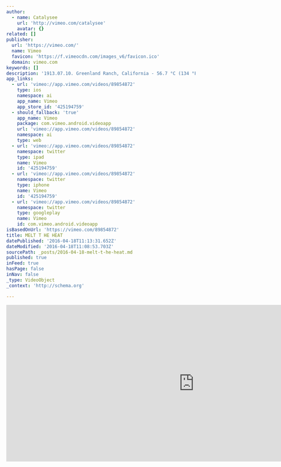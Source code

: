 ```yaml
---
author:
  - name: Catalysee
    url: 'http://vimeo.com/catalysee'
    avatar: {}
related: []
publisher:
  url: 'https://vimeo.com/'
  name: Vimeo
  favicon: 'https://f.vimeocdn.com/images_v6/favicon.ico'
  domain: vimeo.com
keywords: []
description: '1913.07.10. Greenland Ranch, California - 56.7 °C (134 °F). 2014.03.21. The Heart of The Human - beyond the °C (°F). Experience a supreme pleasure - that of being awake...connected. Stay alive from an overdose of satisfaction. melt t he heat.'
app_links:
  - url: 'vimeo://app.vimeo.com/videos/89854872'
    type: ios
    namespace: ai
    app_name: Vimeo
    app_store_id: '425194759'
  - should_fallback: 'true'
    app_name: Vimeo
    package: com.vimeo.android.videoapp
    url: 'vimeo://app.vimeo.com/videos/89854872'
    namespace: ai
    type: web
  - url: 'vimeo://app.vimeo.com/videos/89854872'
    namespace: twitter
    type: ipad
    name: Vimeo
    id: '425194759'
  - url: 'vimeo://app.vimeo.com/videos/89854872'
    namespace: twitter
    type: iphone
    name: Vimeo
    id: '425194759'
  - url: 'vimeo://app.vimeo.com/videos/89854872'
    namespace: twitter
    type: googleplay
    name: Vimeo
    id: com.vimeo.android.videoapp
isBasedOnUrl: 'https://vimeo.com/89854872'
title: MELT T HE HEAT
datePublished: '2016-04-18T11:13:31.652Z'
dateModified: '2016-04-18T11:08:53.703Z'
sourcePath: _posts/2016-04-18-melt-t-he-heat.md
published: true
inFeed: true
hasPage: false
inNav: false
_type: VideoObject
_context: 'http://schema.org'

---
```

<iframe src="https://cdn.embedly.com/widgets/media.html?src=https%3A%2F%2Fplayer.vimeo.com%2Fvideo%2F89854872&amp;url=https%3A%2F%2Fvimeo.com%2F89854872&amp;image=http%3A%2F%2Fi.vimeocdn.com%2Fvideo%2F484391791_1280.jpg&amp;key=b7d04c9b404c499eba89ee7072e1c4f7&amp;type=text%2Fhtml&amp;schema=vimeo" width="1000" height="417" scrolling="no" frameborder="0" allowfullscreen="" style=""></iframe>